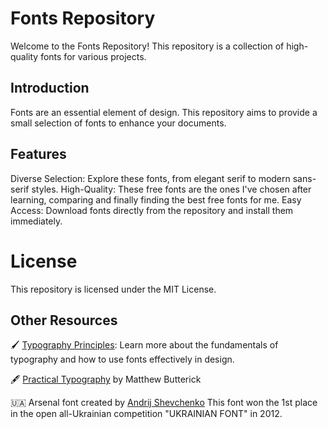 # Fonts Repository
Welcome to the Fonts Repository! This repository is a collection of high-quality fonts for various projects.

## Introduction
Fonts are an essential element of design. This repository aims to provide a small selection of fonts to enhance your documents.

## Features
Diverse Selection: Explore these fonts, from elegant serif to modern sans-serif styles.
High-Quality: These free fonts are the ones I've chosen after learning, comparing and finally finding the best free fonts for me.
Easy Access: Download fonts directly from the repository and install them immediately. 

# License
This repository is licensed under the MIT License.

## Other Resources
🖌️ [Typography Principles](https://typographyprinciples.obys.agency/): Learn more about the fundamentals of typography and how to use fonts effectively in design.

🖋️ [Practical Typography](https://practicaltypography.com/) by Matthew Butterick

 🇺🇦 Arsenal font created by [Andrij Shevchenko](http://www.ukrainian-type.com/) This font won the 1st place in the open all-Ukrainian competition "UKRAINIAN FONT" in 2012.
